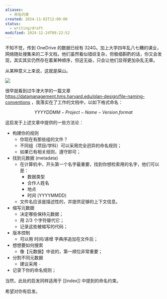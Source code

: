 ```yaml
---
aliases:
  - 命名约束
created: 2024-11-02T12:00:00
status:
  - writing/draft
modified: 2024-12-24T09:22:52
---
```


不知不觉，传到 OneDrive 的数据已经有 324G。加上大学四年乱八七糟的课业，网络随处搜集来的二手文档，他们虽然看似错综复杂，但极细斟酌的话，你又会发现，其实其实仍然存在着某种顺序，但这无益，只会让他们显得更加杂乱无章。

从某种意义上来说，这就是屎山。

![](https://raw.githack.com/bGZo/assets/dev/2024/20241102201058.png)


很早就看到过牛津大学的一篇文章 https://datamanagement.hms.harvard.edu/plan-design/file-naming-conventions ，我落实在了工作的文档中，以如下格式命名：

$$YYYYDDMM-Project-Name-Version.format$$

这启发于上述文章中提供的一些方法论：

- 构建你的规则
    - 你现在有那些组的文件？
    - 不同组（项目/学科）可以采用完全迥异的命名规则；
    - 如果已有相关规则，遵守即可；
- 找到元数据 (metadata)
    - 在计算机中，开头第一个名字最重要，找到你想检索用的名字，他们可以是：
        - 数据类型
        - 合作人姓名
        - 地点
        - 时间 (YYYYMMDD)
    - 文件名应该是描述性的，并提供足够的上下文信息。
- 缩写元数据
    - 决定哪些保持元数据；
    - 用 2/3 个字符替代它；
    - 记录这些被缩写的代码；
- 版本控制
    - 可以用 时间/递增 字典序追加在文件后；
- 想想要如何搜索
    - 像【元数据】中说的，第一顺位非常重要；
- 分割不同元数据
    - 建议采用 `-`
- 记录下你的命名规则；

当然，此处的启发同样适用于 [[index]] 中提到的命名约束。

希望对你有启发。
